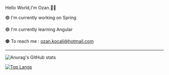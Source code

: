 Hello World,I'm Ozan.:raising_hand_man:

:green_circle: I'm currently working on Spring

:purple_circle: I'm currently learning Angular

:orange_circle: To reach me : ozan.kocali@hotmail.com

--------------------------------------------------------------

![Anurag's GitHub stats](https://github-readme-stats.vercel.app/api?username=ozankocali&show_icons=true&theme=midnight-purple)

[![Top Langs](https://github-readme-stats.vercel.app/api/top-langs/?username=ozankocali&layout=compact&theme=midnight-purple)](https://github.com/anuraghazra/github-readme-stats)
